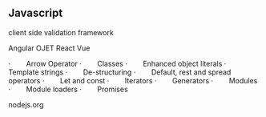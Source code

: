 Javascript
------------------

client side validation framework


Angular
OJET
React
Vue


·        Arrow Operator
·        Classes
·        Enhanced object literals
·        Template strings
·        De-structuring
·        Default, rest and spread operators
·        Let and const 
·        Iterators
·        Generators
·        Modules
·        Module loaders
·        Promises


nodejs.org





